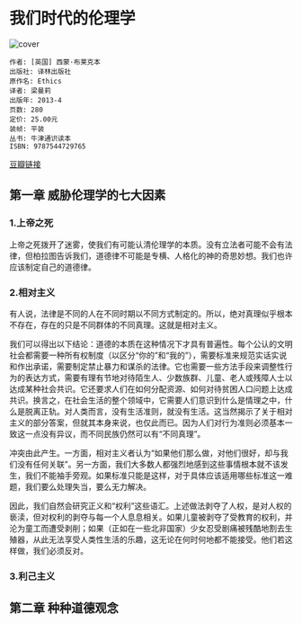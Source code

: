 # 我们时代的伦理学
![cover](https://img3.doubanio.com/lpic/s25995976.jpg)

    作者: [英国] 西蒙·布莱克本 
    出版社: 译林出版社
    原作名: Ethics
    译者: 梁曼莉 
    出版年: 2013-4
    页数: 280
    定价: 25.00元
    装帧: 平装
    丛书: 牛津通识读本
    ISBN: 9787544729765

[豆瓣链接](https://book.douban.com/subject/22691327/)

## 第一章 威胁伦理学的七大因素
### 1.上帝之死
上帝之死拨开了迷雾，使我们有可能认清伦理学的本质。没有立法者可能不会有法律，但柏拉图告诉我们，道德律不可能是专横、人格化的神的奇思妙想。我们也许应该制定自己的道德律。

### 2.相对主义
有人说，法律是不同的人在不同时期以不同方式制定的。所以，绝对真理似乎根本不存在，存在的只是不同群体的不同真理。这就是相对主义。

我们可以得出以下结论：道德的本质在这种情况下才具有普遍性。每个公认的文明社会都需要一种所有权制度（以区分“你的”和“我的”），需要标准来规范实话实说和作出承诺，需要制定禁止暴力和谋杀的法律。它也需要一些方法手段来调整性行为的表达方式，需要有理有节地对待陌生人、少数族群、儿童、老人或残障人士以达成某种社会共识。它还要求人们在如何分配资源、如何对待贫困人口问题上达成共识。换言之，在社会生活的整个领域中，它需要人们意识到什么是情理之中，什么是脱离正轨。对人类而言，没有生活准则，就没有生活。这当然揭示了关于相对主义的部分答案，但就其本身来说，也仅此而已。因为人们对行为准则必须基本一致这一点没有异议，而不同民族仍然可以有“不同真理”。

冲突由此产生。一方面，相对主义者认为“如果他们那么做，对他们很好，却与我们没有任何关联”。另一方面，我们大多数人都强烈地感到这些事情根本就不该发生，我们不能袖手旁观。如果标准只能是这样，对于具体应该适用哪些标准这一难题，我们要么处理失当，要么无力解决。

因此，我们自然会研究正义和“权利”这些语汇。上述做法剥夺了人权，是对人权的亵渎，但对权利的剥夺与每一个人息息相关。如果儿童被剥夺了受教育的权利，并沦为童工而遭受剥削；如果（正如在一些北非国家）少女忍受剧痛被残酷地割去生殖器，从此无法享受人类性生活的乐趣，这无论在何时何地都不能接受。他们若这样做，我们必须反对。

### 3.利己主义








## 第二章 种种道德观念



